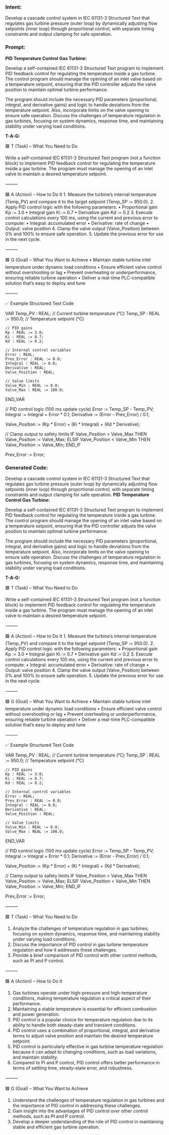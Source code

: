 ### Intent:
Develop a cascade control system in IEC 61131-3 Structured Text that regulates gas turbine pressure (outer loop) by dynamically adjusting flow setpoints (inner loop) through proportional control, with separate timing constraints and output clamping for safe operation.

### Prompt:
**PID Temperature Control Gas Turbine:**

Develop a self-contained IEC 61131-3 Structured Text program to implement PID feedback control for regulating the temperature inside a gas turbine. The control program should manage the opening of an inlet valve based on a temperature setpoint, ensuring that the PID controller adjusts the valve position to maintain optimal turbine performance.

The program should include the necessary PID parameters (proportional, integral, and derivative gains) and logic to handle deviations from the temperature setpoint. Also, incorporate limits on the valve opening to ensure safe operation. Discuss the challenges of temperature regulation in gas turbines, focusing on system dynamics, response time, and maintaining stability under varying load conditions.

**T-A-G:**

🟥 T (Task) – What You Need to Do

Write a self-contained IEC 61131-3 Structured Text program (not a function block) to implement PID feedback control for regulating the temperature inside a gas turbine. The program must manage the opening of an inlet valve to maintain a desired temperature setpoint.

⸻

🟩 A (Action) – How to Do It
	1.	Measure the turbine’s internal temperature (Temp_PV) and compare it to the target setpoint (Temp_SP := 950.0).
	2.	Apply PID control logic with the following parameters:
	•	Proportional gain Kp := 3.0
	•	Integral gain Ki := 0.7
	•	Derivative gain Kd := 0.2
	3.	Execute control calculations every 100 ms, using the current and previous error to compute:
	•	Integral: accumulated error
	•	Derivative: rate of change
	•	Output: valve position
	4.	Clamp the valve output (Valve_Position) between 0% and 100% to ensure safe operation.
	5.	Update the previous error for use in the next cycle.

⸻

🟦 G (Goal) – What You Want to Achieve
	•	Maintain stable turbine inlet temperature under dynamic load conditions
	•	Ensure efficient valve control without overshooting or lag
	•	Prevent overheating or underperformance, ensuring reliable turbine operation
	•	Deliver a real-time PLC-compatible solution that’s easy to deploy and tune

⸻

✅ Example Structured Text Code

VAR
    Temp_PV : REAL;                     // Current turbine temperature (°C)
    Temp_SP : REAL := 950.0;            // Temperature setpoint (°C)

    // PID gains
    Kp : REAL := 3.0;
    Ki : REAL := 0.7;
    Kd : REAL := 0.2;

    // Internal control variables
    Error : REAL;
    Prev_Error : REAL := 0.0;
    Integral : REAL := 0.0;
    Derivative : REAL;
    Valve_Position : REAL;

    // Valve limits
    Valve_Min : REAL := 0.0;
    Valve_Max : REAL := 100.0;
END_VAR

// PID control logic (100 ms update cycle)
Error := Temp_SP - Temp_PV;
Integral := Integral + Error * 0.1;
Derivative := (Error - Prev_Error) / 0.1;

Valve_Position := (Kp * Error) + (Ki * Integral) + (Kd * Derivative);

// Clamp output to safety limits
IF Valve_Position > Valve_Max THEN
    Valve_Position := Valve_Max;
ELSIF Valve_Position < Valve_Min THEN
    Valve_Position := Valve_Min;
END_IF

Prev_Error := Error;

### Generated Code:
Develop a cascade control system in IEC 61131-3 Structured Text that regulates gas turbine pressure (outer loop) by dynamically adjusting flow setpoints (inner loop) through proportional control, with separate timing constraints and output clamping for safe operation.
**PID Temperature Control Gas Turbine:**

Develop a self-contained IEC 61131-3 Structured Text program to implement PID feedback control for regulating the temperature inside a gas turbine. The control program should manage the opening of an inlet valve based on a temperature setpoint, ensuring that the PID controller adjusts the valve position to maintain optimal turbine performance.

The program should include the necessary PID parameters (proportional, integral, and derivative gains) and logic to handle deviations from the temperature setpoint. Also, incorporate limits on the valve opening to ensure safe operation. Discuss the challenges of temperature regulation in gas turbines, focusing on system dynamics, response time, and maintaining stability under varying load conditions.

**T-A-G:**

🟥 T (Task) – What You Need to Do

Write a self-contained IEC 61131-3 Structured Text program (not a function block) to implement PID feedback control for regulating the temperature inside a gas turbine. The program must manage the opening of an inlet valve to maintain a desired temperature setpoint.

⸻

🟩 A (Action) – How to Do It
	1.	Measure the turbine’s internal temperature (Temp_PV) and compare it to the target setpoint (Temp_SP := 950.0).
	2.	Apply PID control logic with the following parameters:
	•	Proportional gain Kp := 3.0
	•	Integral gain Ki := 0.7
	•	Derivative gain Kd := 0.2
	3.	Execute control calculations every 100 ms, using the current and previous error to compute:
	•	Integral: accumulated error
	•	Derivative: rate of change
	•	Output: valve position
	4.	Clamp the valve output (Valve_Position) between 0% and 100% to ensure safe operation.
	5.	Update the previous error for use in the next cycle.

⸻

🟦 G (Goal) – What You Want to Achieve
	•	Maintain stable turbine inlet temperature under dynamic load conditions
	•	Ensure efficient valve control without overshooting or lag
	•	Prevent overheating or underperformance, ensuring reliable turbine operation
	•	Deliver a real-time PLC-compatible solution that’s easy to deploy and tune

⸻

✅ Example Structured Text Code

VAR
    Temp_PV : REAL;                     // Current turbine temperature (°C)
    Temp_SP : REAL := 950.0;            // Temperature setpoint (°C)

    // PID gains
    Kp : REAL := 3.0;
    Ki : REAL := 0.7;
    Kd : REAL := 0.2;

    // Internal control variables
    Error : REAL;
    Prev_Error : REAL := 0.0;
    Integral : REAL := 0.0;
    Derivative : REAL;
    Valve_Position : REAL;

    // Valve limits
    Valve_Min : REAL := 0.0;
    Valve_Max : REAL := 100.0;
END_VAR

// PID control logic (100 ms update cycle)
Error := Temp_SP - Temp_PV;
Integral := Integral + Error * 0.1;
Derivative := (Error - Prev_Error) / 0.1;

Valve_Position := (Kp * Error) + (Ki * Integral) + (Kd * Derivative);

// Clamp output to safety limits
IF Valve_Position > Valve_Max THEN
    Valve_Position := Valve_Max;
ELSIF Valve_Position < Valve_Min THEN
    Valve_Position := Valve_Min;
END_IF

Prev_Error := Error;

⸻

🟥 T (Task) – What You Need to Do

1.	Analyze the challenges of temperature regulation in gas turbines, focusing on system dynamics, response time, and maintaining stability under varying load conditions.
2.	Discuss the importance of PID control in gas turbine temperature regulation and how it addresses these challenges.
3.	Provide a brief comparison of PID control with other control methods, such as PI and P control.

⸻

🟩 A (Action) – How to Do It

1.	Gas turbines operate under high-pressure and high-temperature conditions, making temperature regulation a critical aspect of their performance.
2.	Maintaining a stable temperature is essential for efficient combustion and power generation.
3.	PID control is a popular choice for temperature regulation due to its ability to handle both steady-state and transient conditions.
4.	PID control uses a combination of proportional, integral, and derivative terms to adjust valve position and maintain the desired temperature setpoint.
5.	PID control is particularly effective in gas turbine temperature regulation because it can adapt to changing conditions, such as load variations, and maintain stability.
6.	Compared to PI and P control, PID control offers better performance in terms of settling time, steady-state error, and robustness.

⸻

🟦 G (Goal) – What You Want to Achieve

1.	Understand the challenges of temperature regulation in gas turbines and the importance of PID control in addressing these challenges.
2.	Gain insight into the advantages of PID control over other control methods, such as PI and P control.
3.	Develop a deeper understanding of the role of PID control in maintaining stable and efficient gas turbine operation.
